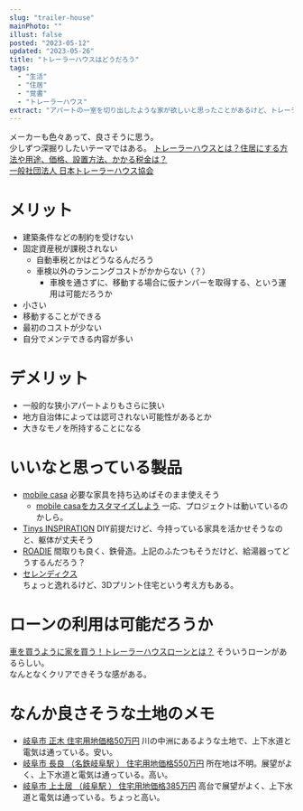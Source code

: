 ```yaml
---
slug: "trailer-house"
mainPhoto: ""
illust: false
posted: "2023-05-12"
updated: "2023-05-26"
title: "トレーラーハウスはどうだろう"
tags:
  - "生活"
  - "住居"
  - "覚書"
  - "トレーラーハウス"
extract: "アパートの一室を切り出したような家が欲しいと思ったことがあるけど、トレーラーハウスはどうなんだろう。"
---
```

メーカーも色々あって、良さそうに思う。  
少しずつ深掘りしたいテーマではある。
[トレーラーハウスとは？住居にする方法や用途、価格、設置方法、かかる税金は？](https://suumo.jp/article/oyakudachi/oyaku/ikkodate/ik_knowhow/trailerhouse/)  
[一般社団法人 日本トレーラーハウス協会 ](http://www.trailerhouse.or.jp/)

# メリット
- 建築条件などの制約を受けない
- 固定資産税が課税されない
  - 自動車税とかはどうなるんだろう
  - 車検以外のランニングコストがかからない（？）
    - 車検を通さずに、移動する場合に仮ナンバーを取得する、という運用は可能だろうか
- 小さい
- 移動することができる
- 最初のコストが少ない
- 自分でメンテできる内容が多い

# デメリット
- 一般的な狭小アパートよりもさらに狭い
- 地方自治体によっては認可されない可能性があるとか
- 大きなモノを所持することになる

# いいなと思っている製品
- [mobile casa](https://yadokari.net/orchestra/mobilecasa/#more-69942)
  必要な家具を持ち込めばそのまま使えそう
  - [mobile casaをカスタマイズしよう](https://sumika.me/smartmade/configurator/floorplans)
    一応、プロジェクトは動いているのかしら。
- [Tinys INSPIRATION](https://yadokari.company/products/tiny-trailer/tinysinspiration)
  DIY前提だけど、今持っている家具を活かせそうなのと、躯体が丈夫そう
- [ROADIE](https://yadokari.company/products/tiny-trailer/roadie)
  間取りも良く、鉄骨造。上記のふたつもそうだけど、給湯器ってどうするんだろう？
- [セレンディクス](https://serendix.jp/)  
  ちょっと逸れるけど、3Dプリント住宅という考え方もある。

# ローンの利用は可能だろうか
[車を買うように家を買う！トレーラーハウスローンとは？](https://tinyhouse-travelers.com/post-3219/)
そういうローンがあるらしい。  
なんとなくクリアできそうな感がある。

# なんか良さそうな土地のメモ
- [岐阜市 正木 住宅用地価格50万円](https://www.athome.co.jp/tochi/6976821495/?DOWN=1&BKLISTID=001LPC&sref=list_simple)
  川の中洲にあるような土地で、上下水道と電気は通っている。安い。
- [	岐阜市 長良 （名鉄岐阜駅 ） 住宅用地価格550万円](https://www.athome.co.jp/tochi/1033452223/?DOWN=1&BKLISTID=001LPC&sref=list_simple)
  所在地は不明。展望がよく、上下水道と電気は通っている。高い。
- [岐阜市 上土居 （岐阜駅 ） 住宅用地価格385万円](https://www.athome.co.jp/tochi/6977582009/?DOWN=1&BKLISTID=001LPC&sref=list_simple)
  高台で展望がよく、上下水道と電気は通っている。ちょっと高い。